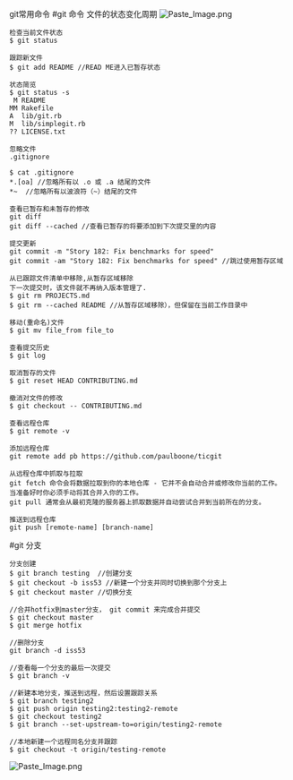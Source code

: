git常用命令
#git 命令
文件的状态变化周期
![Paste_Image.png](http://upload-images.jianshu.io/upload_images/1124873-c13c1ffd98f93353.png?imageMogr2/auto-orient/strip%7CimageView2/2/w/1240)

```
检查当前文件状态
$ git status

跟踪新文件
$ git add README //READ ME进入已暂存状态

状态简览
$ git status -s
 M README
MM Rakefile 
A  lib/git.rb
M  lib/simplegit.rb
?? LICENSE.txt

忽略文件
.gitignore

$ cat .gitignore
*.[oa] //忽略所有以 .o 或 .a 结尾的文件
*~  //忽略所有以波浪符（~）结尾的文件

查看已暂存和未暂存的修改
git diff
git diff --cached //查看已暂存的将要添加到下次提交里的内容

提交更新
git commit -m "Story 182: Fix benchmarks for speed"
git commit -am "Story 182: Fix benchmarks for speed" //跳过使用暂存区域

从已跟踪文件清单中移除,从暂存区域移除
下一次提交时，该文件就不再纳入版本管理了.
$ git rm PROJECTS.md
$ git rm --cached README //从暂存区域移除），但保留在当前工作目录中

移动(重命名)文件
$ git mv file_from file_to

查看提交历史
$ git log

取消暂存的文件
$ git reset HEAD CONTRIBUTING.md

撤消对文件的修改
$ git checkout -- CONTRIBUTING.md

查看远程仓库
$ git remote -v

添加远程仓库
git remote add pb https://github.com/paulboone/ticgit

从远程仓库中抓取与拉取
git fetch 命令会将数据拉取到你的本地仓库 - 它并不会自动合并或修改你当前的工作。 当准备好时你必须手动将其合并入你的工作。
git pull 通常会从最初克隆的服务器上抓取数据并自动尝试合并到当前所在的分支。

推送到远程仓库
git push [remote-name] [branch-name]
```

#git 分支
```
分支创建
$ git branch testing  //创建分支
$ git checkout -b iss53 //新建一个分支并同时切换到那个分支上
$ git checkout master //切换分支

//合并hotfix到master分支， git commit 来完成合并提交
$ git checkout master
$ git merge hotfix

//删除分支
git branch -d iss53

//查看每一个分支的最后一次提交
$ git branch -v

//新建本地分支，推送到远程，然后设置跟踪关系
$ git branch testing2
$ git push origin testing2:testing2-remote
$ git checkout testing2
$ git branch --set-upstream-to=origin/testing2-remote

//本地新建一个远程同名分支并跟踪
$ git checkout -t origin/testing-remote
```


![Paste_Image.png](http://upload-images.jianshu.io/upload_images/1124873-9c2bbaee4af96000.png?imageMogr2/auto-orient/strip%7CimageView2/2/w/1240)
